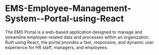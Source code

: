 # EMS-Employee-Management-System--Portal-using-React
The EMS Portal is a web-based application designed to manage and streamline employee-related data and processes within an organization. Built using React, the portal provides a fast, responsive, and dynamic user experience for HR staff, managers, and employees.
